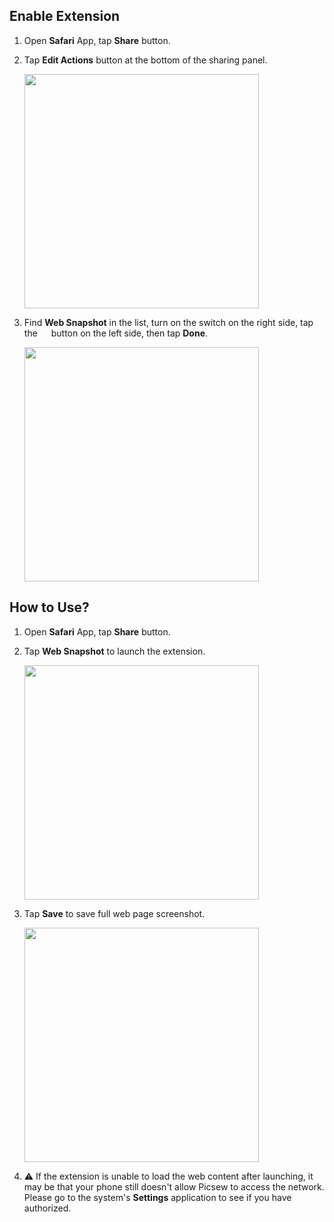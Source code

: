 ## Enable Extension

1. Open **Safari** App, tap **Share** button.

2. Tap **Edit Actions** button at the bottom of the sharing panel.

    <img src="../assets/guide-web-snapshot-1.jpg" width="375" >


2. Find **Web Snapshot** in the list, turn on the switch on the right side, tap the <img src="../assets/guide-plus.png" style="height:1em !important; vertical-align:-10%"> button on the left side, then tap **Done**.

    <img src="../assets/guide-web-snapshot-2.jpg" width="375" >

## How to Use?

1. Open **Safari** App, tap **Share** button.

2. Tap **Web Snapshot** to launch the extension.

    <img src="../assets/guide-web-snapshot-3.jpg" width="375" >


3. Tap **Save** to save full web page screenshot.

    <img src="../assets/guide-web-snapshot-4.jpg" width="375" >


4. ⚠️ If the extension is unable to load the web content after launching, it may be that your phone still doesn't allow Picsew to access the network. Please go to the system's **Settings** application to see if you have authorized.
